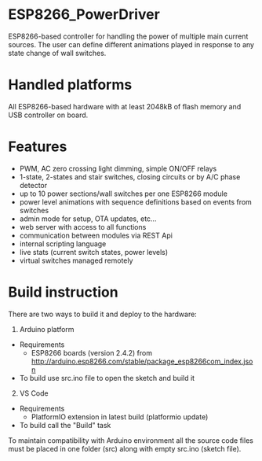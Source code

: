 # ESP8266_PowerDriver
ESP8266-based controller for handling the power of multiple main current sources. The user can define different animations played in response to any state change of wall switches.

# Handled platforms
All ESP8266-based hardware with at least 2048kB of flash memory and USB controller on board.

# Features
- PWM, AC zero crossing light dimming, simple ON/OFF relays
- 1-state, 2-states and stair switches, closing circuits or by A/C phase detector
- up to 10 power sections/wall switches per one ESP8266 module
- power level animations with sequence definitions based on events from switches
- admin mode for setup, OTA updates, etc...
- web server with access to all functions
- communication between modules via REST Api
- internal scripting language
- live stats (current switch states, power levels)
- virtual switches managed remotely

# Build instruction
There are two ways to build it and deploy to the hardware:

1. Arduino platform
- Requirements
    - ESP8266 boards (version 2.4.2) from http://arduino.esp8266.com/stable/package_esp8266com_index.json
- To build use src.ino file to open the sketch and build it
2. VS Code
- Requirements
    - PlatformIO extension in latest build (platformio update)
- To build call the "Build" task

To maintain compatibility with Arduino environment all the source code files must be placed in one folder (src) along with empty src.ino (sketch file).
